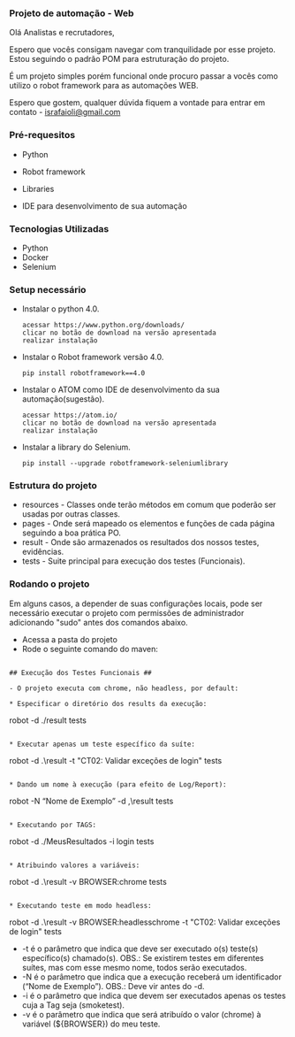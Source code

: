### Projeto de automação - Web ###

Olá Analistas e recrutadores,

Espero que vocês consigam navegar com tranquilidade por esse projeto. Estou seguindo o padrão POM para estruturação do projeto.

É um projeto simples porém funcional onde procuro passar a vocês como utilizo o robot framework para as automações WEB.

Espero que gostem, qualquer dúvida fiquem a vontade para entrar em contato - israfaioli@gmail.com

### Pré-requesitos ###

* Python

* Robot framework

* Libraries

* IDE para desenvolvimento de sua automação

### Tecnologias Utilizadas ###
* Python
* Docker
* Selenium

### Setup necessário ###


* Instalar o python 4.0.

  ```
  acessar https://www.python.org/downloads/
  clicar no botão de download na versão apresentada
  realizar instalação
  ```

* Instalar o Robot framework versão 4.0.

  ```
  pip install robotframework==4.0
  ```

* Instalar o ATOM como IDE de desenvolvimento da sua automação(sugestão).

  ```
  acessar https://atom.io/
  clicar no botão de download na versão apresentada
  realizar instalação
  ```


* Instalar a library do Selenium.

  ```
  pip install --upgrade robotframework-seleniumlibrary
  ```


### Estrutura do projeto ###

* resources - Classes onde terão métodos em comum que poderão ser usadas por outras classes.
* pages - Onde será mapeado os elementos e funções de cada página seguindo a boa prática PO.
* result - Onde são armazenados os resultados dos nossos testes, evidências.
* tests - Suite principal para execução dos testes (Funcionais).

### Rodando o projeto ###

Em alguns casos, a depender de suas configurações locais, pode ser necessário executar o projeto com permissões de administrador adicionando "sudo" antes dos comandos abaixo.

* Acessa a pasta do projeto
* Rode o seguinte comando do maven:
```

## Execução dos Testes Funcionais ##

- O projeto executa com chrome, não headless, por default:

* Especificar o diretório dos results da execução:

```
 robot -d ./result tests
```

* Executar apenas um teste específico da suíte:

```
robot -d .\result -t "CT02: Validar exceções de login" tests
```

* Dando um nome à execução (para efeito de Log/Report):

```
 robot -N “Nome de Exemplo” -d ,\result tests
```

* Executando por TAGS:

```
 robot -d ./MeusResultados -i login tests
 ```

* Atribuindo valores a variáveis:

```
robot -d .\result -v BROWSER:chrome tests
 ```

* Executando teste em modo headless:

```
robot -d .\result -v BROWSER:headlesschrome -t "CT02: Validar exceções de login" tests


* -t é o parâmetro que indica que deve ser executado o(s) teste(s) específico(s) chamado(s). OBS.: Se existirem testes em diferentes suítes, mas com esse mesmo nome, todos serão executados.
* -N é o parâmetro que indica que a execução receberá um identificador (“Nome de Exemplo”). OBS.: Deve vir antes do -d.
* -i é o parâmetro que indica que devem ser executados apenas os testes cuja a Tag seja (smoketest).
* -v é o parâmetro que indica que será atribuído o valor (chrome) à variável (${BROWSER}) do meu teste.
